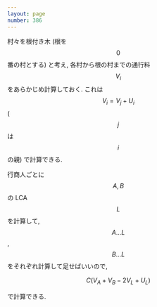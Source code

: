 ```yaml
---
layout: page
number: 386
---
```

村々を根付き木 (根を $$ 0 $$ 番の村とする) と考え, 各村から根の村までの通行料 $$ V_i $$ をあらかじめ計算しておく. これは $$ V_i = V_j + U_i $$ ($$ j $$ は $$ i $$ の親) で計算できる.

行商人ごとに $$ A, B $$ の LCA $$ L $$ を計算して, $$ A \dots L $$, $$ B \dots L $$ をそれぞれ計算して足せばいいので,

$$
C(V_A + V_B - 2V_L + U_L)
$$

で計算できる.
